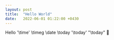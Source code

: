 ```yaml
---
layout: post
title:  "Hello World"
date:   2022-06-01 01:22:00 +0430
---
```

Hello
'\time'
\timeg
\date
\today
'\today'
"\today"
🥇
